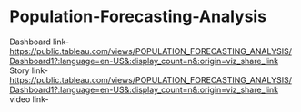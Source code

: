 # Population-Forecasting-Analysis

Dashboard link- https://public.tableau.com/views/POPULATION_FORECASTING_ANALYSIS/Dashboard1?:language=en-US&:display_count=n&:origin=viz_share_link
Story link-https://public.tableau.com/views/POPULATION_FORECASTING_ANALYSIS/Dashboard1?:language=en-US&:display_count=n&:origin=viz_share_link
video link-
